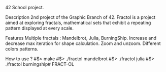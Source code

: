 42 School project.

Description
2nd project of the Graphic Branch of 42. Fractol is a project aimed at exploring fractals, mathematical sets that exhibit a repeating pattern displayed at every scale.

Features
Multiple fractals : Mandelbrot, Julia, BurningShip. Increase and decrease max iteration for shape calculation. Zoom and unzoom. Different colors patterns.

How to use ?
#$> make
#$> ./fractol mandelbrot
#$> ./fractol julia
#$> ./fractol burningship# FRACT-OL
